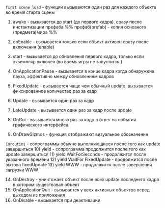 
`first scene load` - функции вызываются один раз для каждого объекта во время старта сцены
1) awake - вызывается до start (до первого кадра), сразу после инстантизации префаба
	%% префаб(prefab) - копия основного (предмета)мира %%
2) onEnable - вызывается только если объект активен сразу после включения (enable)

3) start - вызывается до обновления первого кадра, только если экземпляр включен (во время игры не запустится )
4) OnApplicationPause - вызывается в конце кадра когда обнаружена пауза, эффективно между обновлением кадров

5) FixedUpdate - вызывается чаще чем обычный update. вызывается фиксированное количество раз за кадр
6) Update - вызывается один раз за кадр
7) LateUpdate - вызывается один раз за кадр после update

8) OnGui - вызывается много раз за кадр в ответ на события графического интерфейса
9) OnDrawGizmos - функция отображают визуальное обозначение

`Coroutins` - сопрограммы обычно выполняющиеся после того как update завершиться
10) yield - сопрограмма продолжится после того как update завершиться
11) yield WaitForSeconds - продолжится после указанного времени
12) yield WaitFor FixedUpdate - продолжится после вызова fixedUpdate
13) yield WWW - продолжится после завершения загрузки  WWW

14) OnDestroy - уничтожает объект после всех update последнего кадра в котором существовал объект
15) OnApplicationQuit - вызывается у всех активных объектов перед выходом из приложения
16) OnDisable - вызывается при деактивации 